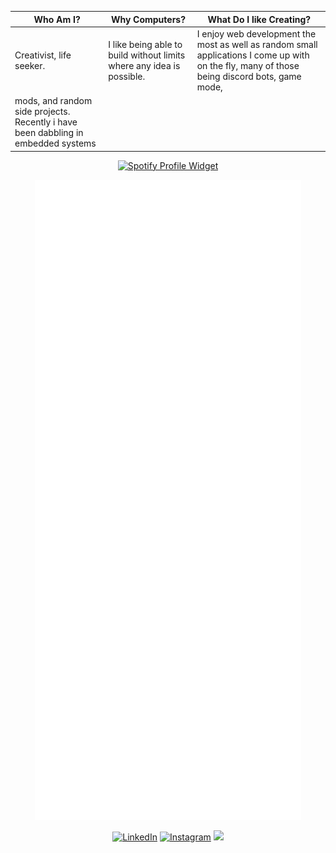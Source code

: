 














|  Who Am I?    | Why Computers?      | What Do I like Creating?     |
|--------------|--------------|--------------|
| Creativist, life seeker. | I like being able to build without limits where any idea is possible.   | I enjoy web development the most as well as random small applications I come up with on the fly, many of those being discord bots, game mode,
mods, and random side projects. Recently i have been dabbling in embedded systems |

<p align="center">
  <a href="https://github.com/kittinan/spotify-github-profile">
    <img src="https://spotify-github-profile.kittinanx.com/api/view?uid=theapocalypsezone&cover_image=true&theme=default&show_offline=false&background_color=000000&interchange=true&bar_color=212121&bar_color_cover=true" alt="Spotify Profile Widget">
  </a>
</p>

<p align="center"><img src="/github-metrics.svg" alt="Metrics"></p>


<p align = "center">
  <a href="https://www.linkedin.com/in/andrew-slayton03/" target="_blank"><img src="https://img.shields.io/badge/LinkedIn-%230077B5.svg?&style=flat-square&logo=linkedin&logoColor=white" alt="LinkedIn"></a>
  <a href="https://www.instagram.com/slayton_a/" target="_blank"><img src="https://img.shields.io/badge/Instagram-%23E4405F.svg?&style=flat-square&logo=instagram&logoColor=white" alt="Instagram"></a>
  <a href="https://andrewslayton.dev" target="_blank"><img src="https://img.shields.io/badge/Portfolio-Website?"></a>
</p>
<!--

<!--
**Andrewslayton/Andrewslayton** is a ✨ _special_ ✨ repository because its `README.md` (this file) appears on your GitHub profile.

Here are some ideas to get you started:

- 🔭 I’m currently working on ...
- 🌱 I’m currently learning ...
- 👯 I’m looking to collaborate on ...
- 🤔 I’m looking for help with ...
- 💬 Ask me about ...
- 📫 How to reach me: ...
- 😄 Pronouns: ...
- ⚡ Fun fact: ...
-->
